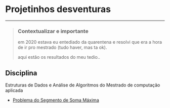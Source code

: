 # Projetinhos desventuras

---
> ### Contextualizar e importante
>em 2020 estava eu entediado da quarentena e resolvi que era a hora de ir pro mestrado (tudo haver, mas ta ok).
>
> aqui estão os resultados do meu tedio..

## Disciplina
Estruturas de Dados e Análise de Algoritmos do Mestrado de computação aplicada

* [Problema do Segmento de Soma Máxima](https://github.com/brbernardo/desventuras/blob/master/Segmento%20de%20Soma%20M%C3%A1xima/Problema%20do%20Segmento%20de%20Soma%20M%C3%A1xima.mdwn)